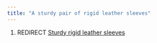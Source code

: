 ```yaml
---
title: "A sturdy pair of rigid leather sleeves"
---
```


1.  REDIRECT [Sturdy rigid leather
    sleeves](Sturdy_rigid_leather_sleeves "wikilink")